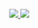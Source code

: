 
<a href="https://github.com/anuraghazra/github-readme-stats">
  <img src="https://github-readme-stats.vercel.app/api?username=iaizawa0623&show_icons=true&count_private=true&theme=default&line_height=40" />
  <img src="https://github-readme-stats.vercel.app/api/top-langs/?username=iaizawa0623&count_private=true&theme=default" />
</a>
